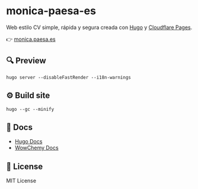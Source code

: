 # monica-paesa-es

Web estilo CV simple, rápida y segura creada con [Hugo](https://gohugo.io/) y [Cloudflare Pages](https://pages.cloudflare.com).

👉 [monica.paesa.es](https://monica.paesa.es/)

## 🔍 Preview

```shell
hugo server --disableFastRender --i18n-warnings
```

## ⚙️ Build site

```shell
hugo --gc --minify
```

## 📙 Docs

- [Hugo Docs](https://gohugo.io/documentation/)
- [WowChemy Docs](https://wowchemy.com/docs/)

## 📜 License

MIT License
